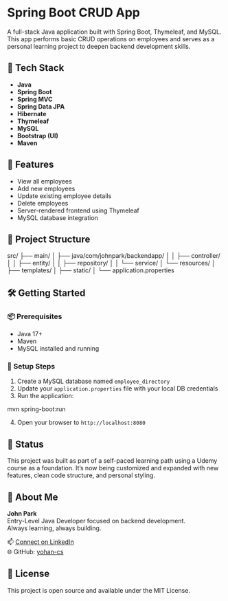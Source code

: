 # Spring Boot CRUD App

A full-stack Java application built with Spring Boot, Thymeleaf, and MySQL. This app performs basic CRUD operations on employees and serves as a personal learning project to deepen backend development skills.

## 🚀 Tech Stack

- **Java**
- **Spring Boot**
- **Spring MVC**
- **Spring Data JPA**
- **Hibernate**
- **Thymeleaf**
- **MySQL**
- **Bootstrap (UI)**
- **Maven**

## 🧩 Features

- View all employees
- Add new employees
- Update existing employee details
- Delete employees
- Server-rendered frontend using Thymeleaf
- MySQL database integration

## 📁 Project Structure

src/
├── main/
│   ├── java/com/johnpark/backendapp/
│   │   ├── controller/
│   │   ├── entity/
│   │   ├── repository/
│   │   └── service/
│   └── resources/
│       ├── templates/
│       ├── static/
│       └── application.properties

## 🛠️ Getting Started

### 📦 Prerequisites

- Java 17+
- Maven
- MySQL installed and running

### 🧪 Setup Steps

1. Create a MySQL database named `employee_directory`
2. Update your `application.properties` file with your local DB credentials
3. Run the application:

mvn spring-boot:run

4. Open your browser to `http://localhost:8080`

## 📌 Status

This project was built as part of a self-paced learning path using a Udemy course as a foundation. It’s now being customized and expanded with new features, clean code structure, and personal styling.

## 🙋 About Me

**John Park**  
Entry-Level Java Developer focused on backend development.  
Always learning, always building.

📫 [Connect on LinkedIn](https://www.linkedin.com/in/johnpark-cs/)  
🌐 GitHub: [yohan-cs](https://github.com/yohan-cs)

## 📎 License

This project is open source and available under the MIT License.
